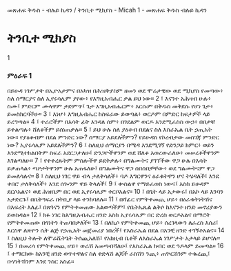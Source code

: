 ﻿
መጽሐፍ ቅዱስ - ብሉይ ኪዳን / ትንቢተ ሚክያስ - Micah 1 - መጽሐፍ ቅዱስ ብሉይ ኪዳን
# ትንቢተ ሚክያስ
1
### ምዕራፍ 1
በይሁዳ ነገሥታት በኢዮአታምና በአካዝ በሕዝቅያስም ዘመን ወደ ሞሬታዊው ወደ ሚክያስ የመጣው፥ ስለ ሰማርያና ስለ ኢየሩሳሌም ያየው፥ የእግዚአብሔር ቃል ይህ ነው።
2 ፤ እናንተ አሕዛብ ሁሉ፥ ስሙ፤ ምድርም ሙላዋም ታድምጥ፤ ጌታ እግዚአብሔርም፥ እርሱም በቅዱስ መቅደሱ የሆነ ጌታ፥ ይመስክርባችሁ።
3 ፤ እነሆ፥ እግዚአብሔር ከስፍራው ይወጣል፥ ወርዶም በምድር ከፍታዎች ላይ ይረግጣል።
4 ፤ ተራሮችም በእሳት ፊት እንዳለ ሰም፥ በገደልም ወርዶ እንደሚፈስስ ውኃ፥ በበታቹ ይቀልጣሉ፥ ሸለቆችም ይሰነጠቃሉ።
5 ፤ ይህ ሁሉ ስለ ያዕቆብ በደልና ስለ እስራኤል ቤት ኃጢአት ነው። የያዕቆብም በደል ምንድር ነው? ሰማርያ አይደለችምን? የይሁዳስ የኮረብታው መስገጃ ምንድር ነው? ኢየሩሳሌም አይደለችምን?
6 ፤ ስለዚህ ሰማርያን በሜዳ እንደሚገኝ የድንጋይ ክምር፥ ወይን እንደሚተከልበትም ስፍራ አደርጋታለሁ፤ ድንጋዮችዋንም ወደ ሸለቆ እወረውራለሁ፥ መሠረቶችዋንም እገልጣለሁ።
7 ፤ የተቀረጹትም ምስሎችዋ ይደቅቃሉ፥ በግልሙትና ያገኘችው ዋጋ ሁሉ በእሳት ይቃጠላል፥ ጣዖታትዋንም ሁሉ አጠፋለሁ፤ በግልሙትና ዋጋ ሰበሰበቻቸው፥ ወደ ግልሙትናም ዋጋ ይመለሳሉና።
8 ፤ ስለዚህ ነገር ዋይ ብላ ታለቅሳለች፥ ባዶ እግርዋንና ዕራቁትዋን ሆና ትሄዳለች፤ እንደ ቀበሮ ታለቅሳለች፥ እንደ ሰጐንም ዋይ ትላለች፤
9 ፤ ቍስልዋ የማይፈወስ ነውና፤ እስከ ይሁዳም ደርሶአልና፥ ወደ ሕዝቤም በር ወደ ኢየሩሳሌም ቀርቦአልና።
10 ፤ በጌት ላይ አታውሩ፤ በአኮ ላይ እንባን አታድርጉ፤ በቤትዓፍራ በትቢያ ላይ ተንከባለሉ።
11 ፤ በሻፊር የምትቀመጪ ሆይ፥ በዕራቁትነትሽና በእፍረት እለፊ፤ በጸዓናን የምትቀመጠው አልወጣችም፤ የቤትኤጼል ልቅሶ ከእናንተ ዘንድ መኖሪያውን ይወስዳል።
12 ፤ ክፉ ነገር ከእግዚአብሔር ዘንድ እስከ ኢየሩሳሌም በር ድረስ ወርዶአልና በማሮት የምትቀመጠው በጎነትን ትጠባበቃለች።
13 ፤ በለኪሶ የምትቀመጪ ሆይ፥ ሰረገላውን ለፈረስ እሰሪ፤ እርስዋ ለጽዮን ሴት ልጅ የኃጢአት መጀመሪያ ነበረች፤ የእስራኤል በደል በአንቺ ዘንድ ተገኝቶአልና።
14 ፤ ስለዚህ ትሎት ለሞሬሼትጌት ትሰጪአለሽ፤ የአክዚብ ቤቶች ለእስራኤል ነገሥታት አታላይ ይሆናሉ።
15 ፤ በመሪሳ የምትቀመጪ ሆይ፥ ወራሽ አመጣብሻለሁ፤ የእስራኤል ክብር ወደ ዓዶላም ይመጣል።
16 ፤ ተማርከው ከአንቺ ዘንድ ወጥተዋልና ስለ ተድላሽ ልጆች ራስሽን ንጪ፥ ጠጕርሽንም ተቈረጪ፤ ቡሃነትሽንም እንደ ንስር አስፊ። 
